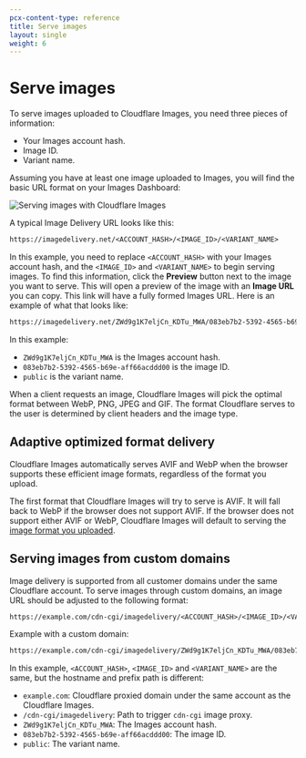 ```yaml
---
pcx-content-type: reference
title: Serve images
layout: single
weight: 6
---
```


# Serve images

To serve images uploaded to Cloudflare Images, you need three pieces of information:

* Your Images account hash.
* Image ID.
* Variant name.

Assuming you have at least one image uploaded to Images, you will find the basic URL format on your Images Dashboard:

![Serving images with Cloudflare Images](https://developers.cloudflare.com/images/static/image-delivery-url.png)

A typical Image Delivery URL looks like this:

```txt
https://imagedelivery.net/<ACCOUNT_HASH>/<IMAGE_ID>/<VARIANT_NAME>
```

In this example, you need to replace `<ACCOUNT_HASH>` with your Images account hash, and the `<IMAGE_ID>` and `<VARIANT_NAME>` to begin serving images. To find this information, click the **Preview** button next to the image you want to serve. This will open a preview of the image with an **Image URL** you can copy. This link will have a fully formed Images URL. Here is an example of what that looks like:

```txt
https://imagedelivery.net/ZWd9g1K7eljCn_KDTu_MWA/083eb7b2-5392-4565-b69e-aff66acddd00/public
```

In this example:

* `ZWd9g1K7eljCn_KDTu_MWA` is the Images account hash.
* `083eb7b2-5392-4565-b69e-aff66acddd00` is the image ID.
* `public` is the variant name.

When a client requests an image, Cloudflare Images will pick the optimal format between WebP, PNG, JPEG and GIF. The format Cloudflare serves to the user is determined by client headers and the image type.

## Adaptive optimized format delivery

Cloudflare Images automatically serves AVIF and WebP when the browser supports these efficient image formats, regardless of the format you upload. 

The first format that Cloudflare Images will try to serve is AVIF. It will fall back to WebP if the browser does not support AVIF. If the browser does not support either AVIF or WebP, Cloudflare Images will default to serving the [image format you uploaded](/images/cloudflare-images/upload-images/supported-formats/).

## Serving images from custom domains

Image delivery is supported from all customer domains under the same Cloudflare account. To serve images through custom domains, an image URL should be adjusted to the following format:

```txt
https://example.com/cdn-cgi/imagedelivery/<ACCOUNT_HASH>/<IMAGE_ID>/<VARIANT_NAME>
```

Example with a custom domain:

```txt
https://example.com/cdn-cgi/imagedelivery/ZWd9g1K7eljCn_KDTu_MWA/083eb7b2-5392-4565-b69e-aff66acddd00/public
```

In this example, `<ACCOUNT_HASH>`, `<IMAGE_ID>` and `<VARIANT_NAME>` are the same, but the hostname and prefix path is different:

* `example.com`: Cloudflare proxied domain under the same account as the Cloudflare Images.
* `/cdn-cgi/imagedelivery`: Path to trigger `cdn-cgi` image proxy.
* `ZWd9g1K7eljCn_KDTu_MWA`: The Images account hash.
* `083eb7b2-5392-4565-b69e-aff66acddd00`: The image ID.
* `public`: The variant name.